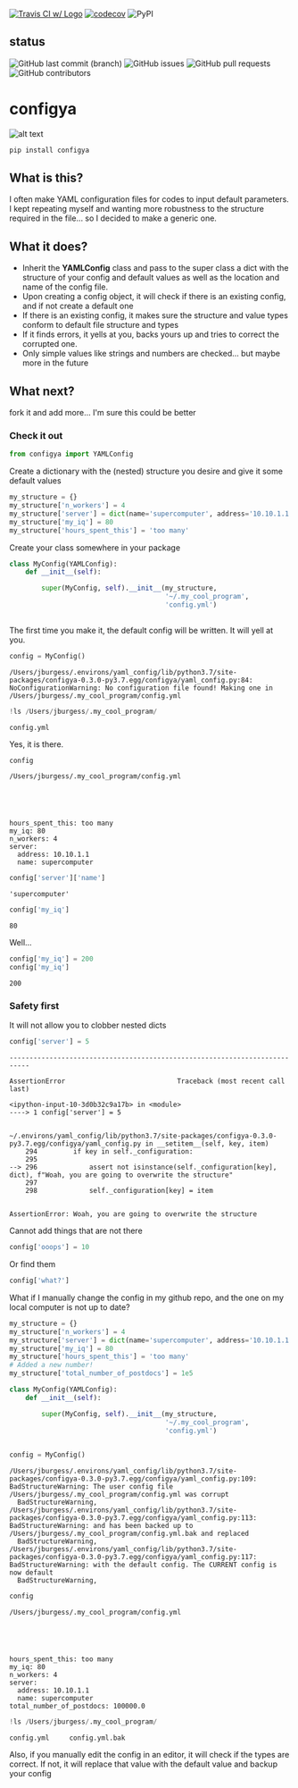 [![Travis CI w/ Logo](https://img.shields.io/travis/grburgess/configya/master.svg?logo=travis)](https://travis-ci.org/grburgess/configya)
[![codecov](https://codecov.io/gh/grburgess/configya/branch/master/graph/badge.svg)](https://codecov.io/gh/grburgess/configya)
![PyPI](https://img.shields.io/pypi/v/configya?style=plastic)
## status
![GitHub last commit (branch)](https://img.shields.io/github/last-commit/grburgess/configya/master?style=for-the-badge)
![GitHub issues](https://img.shields.io/github/issues/grburgess/configya?style=for-the-badge)
![GitHub pull requests](https://img.shields.io/github/issues-pr/grburgess/configya?style=for-the-badge)
![GitHub contributors](https://img.shields.io/github/contributors/grburgess/configya?style=for-the-badge)


# configya

![alt text](https://raw.githubusercontent.com/grburgess/yaml_config/master/logo.png)

```bash
pip install configya
```

## What is this?

I often make YAML configuration files for codes to input default parameters. I kept repeating myself and wanting more robustness to the structure required in the file... so I decided to make a generic one. 

## What it does?

* Inherit the **YAMLConfig** class and pass to the super  class a dict with the structure of your config and default values as well as the location and name of the config file.
* Upon creating a config object, it will check if there is an existing config, and if not create a default one
* If there is an existing config, it makes sure the structure and value types conform to default file structure and types
* If it finds errors, it yells at you, backs yours up and tries to correct the corrupted one. 
* Only simple values like strings and numbers are checked... but maybe more in the future

## What next?

fork it and add more... I'm sure this could be better

### Check it out


```python
from configya import YAMLConfig
```

Create a dictionary with the (nested) structure you desire and give it some default values


```python
my_structure = {}
my_structure['n_workers'] = 4
my_structure['server'] = dict(name='supercomputer', address='10.10.1.1')
my_structure['my_iq'] = 80
my_structure['hours_spent_this'] = 'too many'


```

Create your class somewhere in your package


```python
class MyConfig(YAMLConfig):  
    def __init__(self):

        super(MyConfig, self).__init__(my_structure,
                                       '~/.my_cool_program',
                                       'config.yml')
    
```

The first time you make it, the default config will be written. It will yell at you.


```python
config = MyConfig()

```

    /Users/jburgess/.environs/yaml_config/lib/python3.7/site-packages/configya-0.3.0-py3.7.egg/configya/yaml_config.py:84: NoConfigurationWarning: No configuration file found! Making one in /Users/jburgess/.my_cool_program/config.yml



```python
!ls /Users/jburgess/.my_cool_program/
```

    config.yml



Yes, it is there.


```python
config
```

    /Users/jburgess/.my_cool_program/config.yml





    hours_spent_this: too many
    my_iq: 80
    n_workers: 4
    server:
      address: 10.10.1.1
      name: supercomputer




```python
config['server']['name']
```




    'supercomputer'




```python
config['my_iq']
```




    80



Well...


```python
config['my_iq'] = 200
config['my_iq']
```




    200



### Safety first
It will not allow you to clobber nested dicts


```python
config['server'] = 5
```


    ---------------------------------------------------------------------------

    AssertionError                            Traceback (most recent call last)

    <ipython-input-10-3d0b32c9a17b> in <module>
    ----> 1 config['server'] = 5
    

    ~/.environs/yaml_config/lib/python3.7/site-packages/configya-0.3.0-py3.7.egg/configya/yaml_config.py in __setitem__(self, key, item)
        294         if key in self._configuration:
        295 
    --> 296             assert not isinstance(self._configuration[key], dict), f"Woah, you are going to overwrite the structure"
        297 
        298             self._configuration[key] = item


    AssertionError: Woah, you are going to overwrite the structure


Cannot add things that are not there


```python
config['ooops'] = 10
```

Or find them


```python
config['what?'] 
```

What if I manually change the config in my github repo, and the one on my local computer is not up to date?


```python
my_structure = {}
my_structure['n_workers'] = 4
my_structure['server'] = dict(name='supercomputer', address='10.10.1.1')
my_structure['my_iq'] = 80
my_structure['hours_spent_this'] = 'too many'
# Added a new number!
my_structure['total_number_of_postdocs'] = 1e5


```


```python
class MyConfig(YAMLConfig):  
    def __init__(self):

        super(MyConfig, self).__init__(my_structure,
                                       '~/.my_cool_program',
                                       'config.yml')
    
```


```python
config = MyConfig()
```

    /Users/jburgess/.environs/yaml_config/lib/python3.7/site-packages/configya-0.3.0-py3.7.egg/configya/yaml_config.py:109: BadStructureWarning: The user config file /Users/jburgess/.my_cool_program/config.yml was corrupt
      BadStructureWarning,
    /Users/jburgess/.environs/yaml_config/lib/python3.7/site-packages/configya-0.3.0-py3.7.egg/configya/yaml_config.py:113: BadStructureWarning: and has been backed up to /Users/jburgess/.my_cool_program/config.yml.bak and replaced
      BadStructureWarning,
    /Users/jburgess/.environs/yaml_config/lib/python3.7/site-packages/configya-0.3.0-py3.7.egg/configya/yaml_config.py:117: BadStructureWarning: with the default config. The CURRENT config is now default
      BadStructureWarning,



```python
config
```

    /Users/jburgess/.my_cool_program/config.yml





    hours_spent_this: too many
    my_iq: 80
    n_workers: 4
    server:
      address: 10.10.1.1
      name: supercomputer
    total_number_of_postdocs: 100000.0




```python
!ls /Users/jburgess/.my_cool_program/
```

    config.yml     config.yml.bak



Also, if you manually edit the config in an editor, it will check if the types are correct. If not, it will replace that value with the default value and backup your config


```python

```

